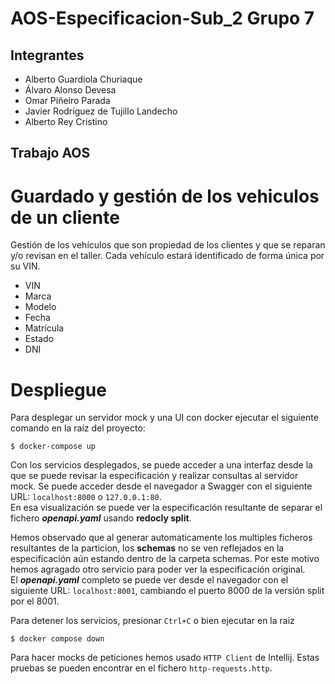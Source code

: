 # AOS-Especificacion-Sub_2 Grupo 7

## Integrantes
- Alberto Guardiola Churiaque
- Álvaro Alonso Devesa 
- Omar Piñeiro Parada 
- Javier Rodríguez de Tujillo Landecho
- Alberto Rey Cristino

## Trabajo AOS 

# Guardado y gestión de los vehiculos de un cliente

Gestión de los vehículos que son propiedad de los clientes y que se reparan y/o revisan en el taller. Cada vehículo estará identificado de forma única por su VIN.<br> 

- VIN
- Marca
- Modelo
- Fecha
- Matrícula
- Estado
- DNI

# Despliegue 

Para desplegar un servidor mock y una UI con docker ejecutar el siguiente comando en la raíz del proyecto:

```
$ docker-compose up
```

Con los servicios desplegados, se puede acceder a una interfaz desde la que se puede revisar la especificación y realizar consultas al servidor mock. 
Se puede acceder desde el navegador a Swagger con el siguiente URL: `localhost:8000` o `127.0.0.1:80`.  
En esa visualización se puede ver la especificación resultante de separar el fichero ***openapi.yaml*** usando **redocly split**.  

Hemos observado que al generar automaticamente los multiples ficheros resultantes de la particion, los **schemas** no se ven reflejados en la especificación aún estando dentro de la carpeta schemas. 
Por este motivo hemos agragado otro servicio para poder ver la especificación original.  
El ***openapi.yaml*** completo se puede ver desde el navegador con el siguiente URL: `localhost:8001`, cambiando el puerto 8000 de la versión split por el 8001.

Para detener los servicios, presionar `Ctrl+C` o bien ejecutar en la raiz 
```
$ docker compose down
```
Para hacer mocks de peticiones hemos usado  `HTTP Client` de Intellij. Estas pruebas se pueden encontrar en el fichero `http-requests.http`.
